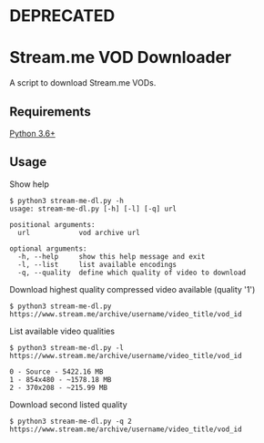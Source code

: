 # DEPRECATED

# Stream.me VOD Downloader
A script to download Stream.me VODs.

## Requirements

[Python 3.6+](http://python.org)  

## Usage

Show help
```console
$ python3 stream-me-dl.py -h 
usage: stream-me-dl.py [-h] [-l] [-q] url

positional arguments:
  url            vod archive url

optional arguments:
  -h, --help     show this help message and exit
  -l, --list     list available encodings
  -q, --quality  define which quality of video to download

```

Download highest quality compressed video available (quality '1')
```console
$ python3 stream-me-dl.py https://www.stream.me/archive/username/video_title/vod_id
```
List available video qualities
```console
$ python3 stream-me-dl.py -l https://www.stream.me/archive/username/video_title/vod_id

0 - Source - 5422.16 MB
1 - 854x480 - ~1578.18 MB
2 - 370x208 - ~215.99 MB
```
Download second listed quality
```console
$ python3 stream-me-dl.py -q 2 https://www.stream.me/archive/username/video_title/vod_id
```